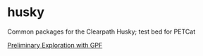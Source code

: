 # husky
Common packages for the Clearpath Husky; test bed for PETCat


<a href = "husky_custom_navigation/Preliminary exploration with GPF.mp4">Preliminary Exploration with GPF</a>
